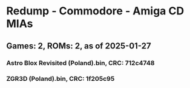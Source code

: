 # Redump - Commodore - Amiga CD MIAs
## Games: 2, ROMs: 2, as of 2025-01-27
### Astro Blox Revisited (Poland).bin, CRC: 712c4748
### ZGR3D (Poland).bin, CRC: 1f205c95

